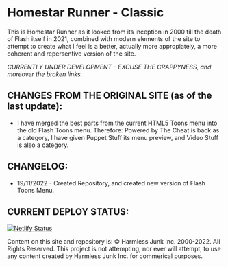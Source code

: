 # Homestar Runner - Classic

This is Homestar Runner as it looked from its inception in 2000 till the death of Flash itself in 2021, combined with modern elements of the site to attempt to create what I feel is a better, actually more appropiately, a more coherent and repersentive version of the site.

*CURRENTLY UNDER DEVELOPMENT - EXCUSE THE CRAPPYNESS, and moreover the broken links.*

## CHANGES FROM THE ORIGINAL SITE (as of the last update):

* I have merged the best parts from the current HTML5 Toons menu into the old Flash Toons menu. Therefore: Powered by The Cheat is back as a category, I have given Puppet Stuff its menu preview, and Video Stuff is also a category.

## CHANGELOG:

* 19/11/2022 - Created Repository, and created new version of Flash Toons Menu.

## CURRENT DEPLOY STATUS:

[![Netlify Status](https://api.netlify.com/api/v1/badges/4863723a-37c0-45b8-abb9-d9e7d847646d/deploy-status)](https://app.netlify.com/sites/classichomestarrunner/deploys)

Content on this site and repository is: &copy; Harmless Junk Inc. 2000-2022. All Rights Reserved. This project is not attempting, nor ever will attempt, to use any content created by Harmless Junk Inc. for commerical purposes.
